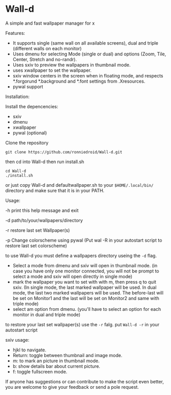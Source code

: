 # Wall-d
A simple and fast wallpaper manager for x

Features:
- It supports single (same wall on all available screens), dual and triple (different walls on each monitor)
- Uses dmenu for selecting Mode (single or dual) and options (Zoom, Tile, Center, Stretch and no-randr).
- Uses sxiv to preview the wallpapers in thumbnail mode.
- uses xwallpaper to set the wallpaper.
- sxiv window centers in the screen when in floating mode, and respects *.forgorund *.background and *.font settings from .Xresources.
- pywal support

Installation:

Install the depencencies:

- sxiv
- dmenu
- xwallpaper
- pywal (optional)

Clone the repository
```shell
git clone https://github.com/ronniedroid/Wall-d.git
```
then cd into Wall-d then run install.sh
```shell
cd Wall-d
./install.sh
```
or just copy Wall-d and defaultwallpaper.sh to your `$HOME/.local/bin/` directory and make sure that it is in your PATH.

Usage:

-h print this help message and exit

-d path/to/your/wallpapers/directory

-r restore last set Wallpaper(s)

-p Change colorscheme using pywal (Put wal -R in your autostart script to restore last set colorscheme)

to use Wall-d you must define a wallpapers directory useing the `-d` flag.

- Select a mode from dmenu and sxiv will open in thumbnail mode. (in case you have only one monitor connected, you will not be prompt to select a mode and sxiv will open directly in single mode)
- mark the wallpaper you want to set with with m, then press q to quit sxiv. (In single mode, the last marked wallpaper will be used. In dual mode, the last two marked wallpapers will be used. The before-last will be set on Monitor1 and the last will be set on Monitor2 and same with triple mode)
- select am option from dmenu. (you'll have to select an option for each monitor in dual and triple mode)

to restore your last set wallpaper(s) use the `-r` falg. put `Wall-d -r` in your autostart script

sxiv usage:

- hjkl to navigate.
- Return: toggle between thumbnail and image mode.
- m: to mark an picture in thumbnail mode.
- b: show details bar about current picture.
- f: toggle fullscreen mode.

If anyone has suggestions or can contribute to make the script even better, you are welcome to give your feedback or send a pole request.
